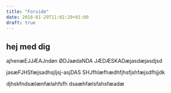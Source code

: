 ```yaml
---
title: "Forside"
date: 2018-01-29T11:02:29+01:00
draft: true
---
```



## hej med dig 

ajhenæEJJÆAJndøn ØDJaødaNDA
JÆDÆSKADæjasdæjasdjsd



jasæFJHSfæjsadhsjljsj-asjDAS
SHJfhlæfhædhfjhsfjshfæjsdfhjjdk



djhskfndsælænfælahfsfh
dsaæhfælsfahsfæadæ



